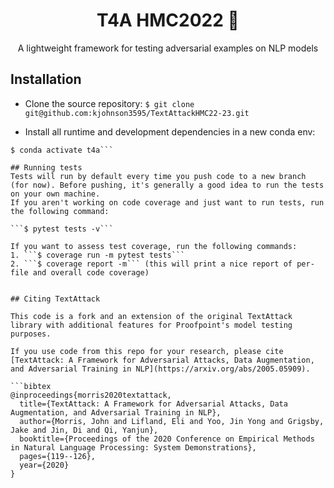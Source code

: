 <h1 align="center">T4A HMC2022 🐙</h1>

<p align="center">A lightweight framework for testing adversarial examples on NLP models</p>

## Installation
- Clone the source repository: 
```$ git clone git@github.com:kjohnson3595/TextAttackHMC22-23.git```

- Install all runtime and development dependencies in a new conda env:
```conda create -f env.yml
$ conda activate t4a```

## Running tests
Tests will run by default every time you push code to a new branch (for now). Before pushing, it's generally a good idea to run the tests on your own machine.
If you aren't working on code coverage and just want to run tests, run the following command:

```$ pytest tests -v```

If you want to assess test coverage, run the following commands:
1. ```$ coverage run -m pytest tests```
2. ```$ coverage report -m``` (this will print a nice report of per-file and overall code coverage)


## Citing TextAttack

This code is a fork and an extension of the original TextAttack library with additional features for Proofpoint's model testing purposes.

If you use code from this repo for your research, please cite [TextAttack: A Framework for Adversarial Attacks, Data Augmentation, and Adversarial Training in NLP](https://arxiv.org/abs/2005.05909).

```bibtex
@inproceedings{morris2020textattack,
  title={TextAttack: A Framework for Adversarial Attacks, Data Augmentation, and Adversarial Training in NLP},
  author={Morris, John and Lifland, Eli and Yoo, Jin Yong and Grigsby, Jake and Jin, Di and Qi, Yanjun},
  booktitle={Proceedings of the 2020 Conference on Empirical Methods in Natural Language Processing: System Demonstrations},
  pages={119--126},
  year={2020}
}
```


